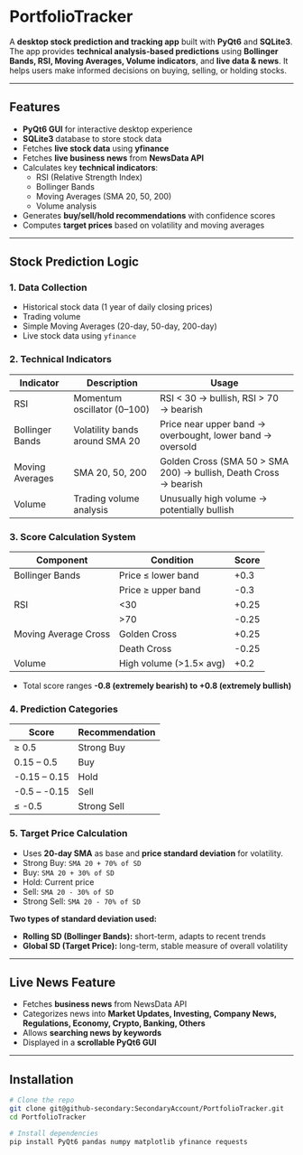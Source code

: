 # PortfolioTracker

A **desktop stock prediction and tracking app** built with **PyQt6** and **SQLite3**. The app provides **technical analysis-based predictions** using **Bollinger Bands, RSI, Moving Averages, Volume indicators**, and **live data & news**. It helps users make informed decisions on buying, selling, or holding stocks.

---

## Features

- **PyQt6 GUI** for interactive desktop experience  
- **SQLite3** database to store stock data  
- Fetches **live stock data** using **yfinance**  
- Fetches **live business news** from **NewsData API**  
- Calculates key **technical indicators**:  
  - RSI (Relative Strength Index)  
  - Bollinger Bands  
  - Moving Averages (SMA 20, 50, 200)  
  - Volume analysis  
- Generates **buy/sell/hold recommendations** with confidence scores  
- Computes **target prices** based on volatility and moving averages  

---

## Stock Prediction Logic

### 1. Data Collection
- Historical stock data (1 year of daily closing prices)  
- Trading volume  
- Simple Moving Averages (20-day, 50-day, 200-day)  
- Live stock data using `yfinance`  

### 2. Technical Indicators

| Indicator | Description | Usage |
|-----------|------------|-------|
| RSI | Momentum oscillator (0–100) | RSI < 30 → bullish, RSI > 70 → bearish |
| Bollinger Bands | Volatility bands around SMA 20 | Price near upper band → overbought, lower band → oversold |
| Moving Averages | SMA 20, 50, 200 | Golden Cross (SMA 50 > SMA 200) → bullish, Death Cross → bearish |
| Volume | Trading volume analysis | Unusually high volume → potentially bullish |

### 3. Score Calculation System

| Component | Condition | Score |
|-----------|----------|-------|
| Bollinger Bands | Price ≤ lower band | +0.3 |
|  | Price ≥ upper band | -0.3 |
| RSI | <30 | +0.25 |
|  | >70 | -0.25 |
| Moving Average Cross | Golden Cross | +0.25 |
|  | Death Cross | -0.25 |
| Volume | High volume (>1.5× avg) | +0.2 |

- Total score ranges **-0.8 (extremely bearish) to +0.8 (extremely bullish)**  

### 4. Prediction Categories

| Score | Recommendation |
|-------|----------------|
| ≥ 0.5 | Strong Buy |
| 0.15 – 0.5 | Buy |
| -0.15 – 0.15 | Hold |
| -0.5 – -0.15 | Sell |
| ≤ -0.5 | Strong Sell |

### 5. Target Price Calculation

- Uses **20-day SMA** as base and **price standard deviation** for volatility.  
- Strong Buy: `SMA 20 + 70% of SD`  
- Buy: `SMA 20 + 30% of SD`  
- Hold: Current price  
- Sell: `SMA 20 - 30% of SD`  
- Strong Sell: `SMA 20 - 70% of SD`  

**Two types of standard deviation used:**  

- **Rolling SD (Bollinger Bands):** short-term, adapts to recent trends  
- **Global SD (Target Price):** long-term, stable measure of overall volatility  

---

## Live News Feature

- Fetches **business news** from NewsData API  
- Categorizes news into **Market Updates, Investing, Company News, Regulations, Economy, Crypto, Banking, Others**  
- Allows **searching news by keywords**  
- Displayed in a **scrollable PyQt6 GUI**  

---

## Installation

```bash
# Clone the repo
git clone git@github-secondary:SecondaryAccount/PortfolioTracker.git
cd PortfolioTracker

# Install dependencies
pip install PyQt6 pandas numpy matplotlib yfinance requests

